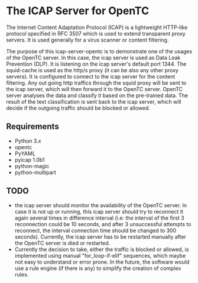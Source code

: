 
# The ICAP Server for OpenTC
The Internet Content Adaptation Protocol (ICAP) is a lightweight HTTP-like protocol specified in RFC 3507 which 
is used to extend transparent proxy servers. It is used generally for a virus scanner or content filtering. 

The purpose of this icap-server-opentc is to demonstrate one of the usages of the OpenTC server.  In this case, the 
icap server is used as Data Leak Prevention (DLP). It is listening on the icap server's default port 1344.
The squid-cache is used as the http/s proxy (it can be also any other proxy servers). It is configured to connect 
to the icap server for the content filtering. Any out going http traffics through the squid proxy will be sent to 
the icap server, which will then forward it to the OpenTC server. OpenTC server analyses the data and classify it 
based on the pre-trained data. The result of the text classification is sent back to the icap server, which will 
decide if the outgoing traffic should be blocked or allowed.  

## Requirements
- Python 3.x
- opentc
- PyYAML
- pyicap 1.0b1
- python-magic
- python-multipart


## TODO
- the icap server should monitor the availability of the OpenTC server. In case it is not up or running, thís icap 
server should try to reconnect it again several times in difference interval (i.e: the interval of the first 3 
reconnection could be 10 seconds, and after 3 unsuccessful attempts to reconnect, the interval connection time 
should be changed to 300 seconds). Currently, the icap server has to be restarted manually after the OpenTC server
is died or restarted.
- Currently the decision to take, either the traffic is blocked or allowed, is implemented using manual 
"for_loop-if-elif" sequences, which maybe not easy to understand or error prone. In the future, the software would
use a rule engine (if there is any) to simplify the creation of complex rules.